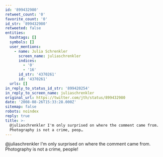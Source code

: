 ```yaml
---
id: '899432980'
retweet_count: '0'
favorite_count: '0'
id_str: '899432980'
retweeted: false
entities:
  hashtags: []
  symbols: []
  user_mentions:
    - name: Julia Schrenkler
      screen_name: juliaschrenkler
      indices:
        - '0'
        - '16'
      id_str: '4370261'
      id: '4370261'
  urls: []
in_reply_to_status_id_str: '899420254'
in_reply_to_screen_name: juliaschrenkler
original_url: https://twitter.com/jth/status/899432980
date: '2008-08-26T15:33:28.000Z'
sitemap: false
robots: noindex
reply: true
title: >-
  @juliaschrenkler I'm only surprised on where the comment came from.
  Photography is not a crime, peop…
---
```


@juliaschrenkler I'm only surprised on where the comment came from. Photography is not a crime, people!